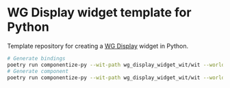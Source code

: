 
# WG Display widget template for Python

Template repository for creating a [WG Display](https://github.com/eliabieri/wg_display) widget in Python. 

```bash
# Generate bindings
poetry run componentize-py --wit-path wg_display_widget_wit/wit --world widget bindings .
# Generate component
poetry run componentize-py --wit-path wg_display_widget_wit/wit --world widget componentize app --output widget.wasm
```

